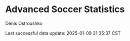 # Advanced Soccer Statistics
Denis Ostroushko

<!-- gfm -->

Last successful data update: 2025-01-09 21:35:37 CST
